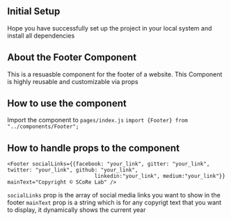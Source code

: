 ## Initial Setup
Hope you have successfully set up the project in your local system and install all dependencies

## About the Footer Component
This is a resuasble component for the footer of a website. This Component is highly reusable and customizable via props

## How to use the component
Import the component to `pages/index.js`
`import {Footer} from "../components/Footer";`

## How to handle props to the component
```
<Footer socialLinks={{facebook: "your_link", gitter: "your_link", twitter: "your_link", github: "your_link", 
                            linkedin:"your_link", medium:"your_link"}} mainText="Copyright © SCoRe Lab" />
```


`socialLinks` prop is the array of social media links you want to show in the footer
`mainText` prop is a string which is for any copyrigt text that you want to display, it dynamically shows the current year